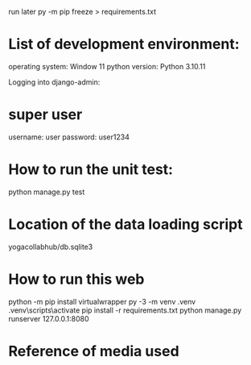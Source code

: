 run later
py -m pip freeze > requirements.txt

# List of development environment:

operating system: Window 11
python version: Python 3.10.11

Logging into django-admin:

# super user

username: user
password: user1234

# How to run the unit test:

python manage.py test

# Location of the data loading script

yogacollabhub/db.sqlite3

# How to run this web

python -m pip install virtualwrapper
py -3 -m venv .venv
.venv\scripts\activate
pip install -r requirements.txt
python manage.py runserver 127.0.0.1:8080

# Reference of media used
